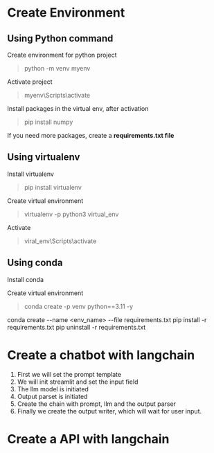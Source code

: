 # Create Environment

## Using Python command

Create environment for python project

> python -m venv myenv

Activate project

> myenv\Scripts\activate

Install packages in the virtual env, after activation

> pip install numpy

If you need more packages, create a <b>requirements.txt file</b>

## Using virtualenv

Install virtualenv

> pip install virtualenv

Create virtual environment

> virtualenv -p python3 virtual_env

Activate

> viral_env\Scripts\activate

## Using conda

Install conda

Create virtual environment

> conda create -p venv python==3.11 -y

conda create --name <env_name> --file requirements.txt
pip install -r requirements.txt
pip uninstall -r requirements.txt

# Create a chatbot with langchain

1. First we will set the prompt template
2. We will init streamlit and set the input field
3. The llm model is initiated
4. Output parset is initiated
5. Create the chain with prompt, llm and the output parser
6. Finally we create the output writer, which will wait for user input.

# Create a API with langchain
